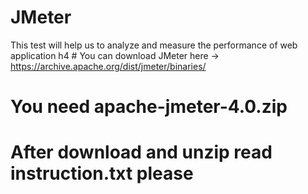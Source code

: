 # JMeter
This test will help us to analyze and measure the performance of web application
h4 # You can download JMeter here -> https://archive.apache.org/dist/jmeter/binaries/
# You need apache-jmeter-4.0.zip 
# After download and unzip read instruction.txt please
